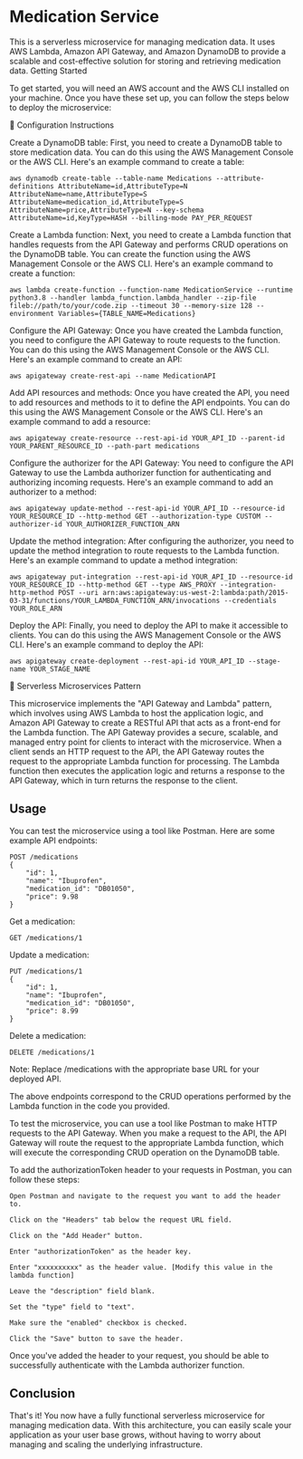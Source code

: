 <!-- @format -->

# Medication Service

This is a serverless microservice for managing medication data. It uses AWS Lambda, Amazon API Gateway, and Amazon DynamoDB to provide a scalable and cost-effective solution for storing and retrieving medication data.
Getting Started

To get started, you will need an AWS account and the AWS CLI installed on your machine. Once you have these set up, you can follow the steps below to deploy the microservice:

🔧 Configuration Instructions

Create a DynamoDB table: First, you need to create a DynamoDB table to store medication data. You can do this using the AWS Management Console or the AWS CLI. Here's an example command to create a table:

```
aws dynamodb create-table --table-name Medications --attribute-definitions AttributeName=id,AttributeType=N AttributeName=name,AttributeType=S AttributeName=medication_id,AttributeType=S AttributeName=price,AttributeType=N --key-schema AttributeName=id,KeyType=HASH --billing-mode PAY_PER_REQUEST
```

Create a Lambda function: Next, you need to create a Lambda function that handles requests from the API Gateway and performs CRUD operations on the DynamoDB table. You can create the function using the AWS Management Console or the AWS CLI. Here's an example command to create a function:

```
aws lambda create-function --function-name MedicationService --runtime python3.8 --handler lambda_function.lambda_handler --zip-file fileb://path/to/your/code.zip --timeout 30 --memory-size 128 --environment Variables={TABLE_NAME=Medications}
```

Configure the API Gateway: Once you have created the Lambda function, you need to configure the API Gateway to route requests to the function. You can do this using the AWS Management Console or the AWS CLI. Here's an example command to create an API:

```
aws apigateway create-rest-api --name MedicationAPI
```

Add API resources and methods: Once you have created the API, you need to add resources and methods to it to define the API endpoints. You can do this using the AWS Management Console or the AWS CLI. Here's an example command to add a resource:

```
aws apigateway create-resource --rest-api-id YOUR_API_ID --parent-id YOUR_PARENT_RESOURCE_ID --path-part medications
```

Configure the authorizer for the API Gateway: You need to configure the API Gateway to use the Lambda authorizer function for authenticating and authorizing incoming requests. Here's an example command to add an authorizer to a method:

```
aws apigateway update-method --rest-api-id YOUR_API_ID --resource-id YOUR_RESOURCE_ID --http-method GET --authorization-type CUSTOM --authorizer-id YOUR_AUTHORIZER_FUNCTION_ARN
```

Update the method integration: After configuring the authorizer, you need to update the method integration to route requests to the Lambda function. Here's an example command to update a method integration:

```
aws apigateway put-integration --rest-api-id YOUR_API_ID --resource-id YOUR_RESOURCE_ID --http-method GET --type AWS_PROXY --integration-http-method POST --uri arn:aws:apigateway:us-west-2:lambda:path/2015-03-31/functions/YOUR_LAMBDA_FUNCTION_ARN/invocations --credentials YOUR_ROLE_ARN
```

Deploy the API: Finally, you need to deploy the API to make it accessible to clients. You can do this using the AWS Management Console or the AWS CLI. Here's an example command to deploy the API:

```
aws apigateway create-deployment --rest-api-id YOUR_API_ID --stage-name YOUR_STAGE_NAME
```

🚀 Serverless Microservices Pattern

This microservice implements the "API Gateway and Lambda" pattern, which involves using AWS Lambda to host the application logic, and Amazon API Gateway to create a RESTful API that acts as a front-end for the Lambda function. The API Gateway provides a secure, scalable, and managed entry point for clients to interact with the microservice. When a client sends an HTTP request to the API, the API Gateway routes the request to the appropriate Lambda function for processing. The Lambda function then executes the application logic and returns a response to the API Gateway, which in turn returns the response to the client.

## Usage

You can test the microservice using a tool like Postman. Here are some example API endpoints:

```
POST /medications
{
    "id": 1,
    "name": "Ibuprofen",
    "medication_id": "DB01050",
    "price": 9.98
}
```

Get a medication:

```
GET /medications/1
```

Update a medication:

```
PUT /medications/1
{
    "id": 1,
    "name": "Ibuprofen",
    "medication_id": "DB01050",
    "price": 8.99
}
```

Delete a medication:

```
DELETE /medications/1
```

Note: Replace /medications with the appropriate base URL for your deployed API.

The above endpoints correspond to the CRUD operations performed by the Lambda function in the code you provided.

To test the microservice, you can use a tool like Postman to make HTTP requests to the API Gateway. When you make a request to the API, the API Gateway will route the request to the appropriate Lambda function, which will execute the corresponding CRUD operation on the DynamoDB table.

To add the authorizationToken header to your requests in Postman, you can follow these steps:

    Open Postman and navigate to the request you want to add the header to.

    Click on the "Headers" tab below the request URL field.

    Click on the "Add Header" button.

    Enter "authorizationToken" as the header key.

    Enter "xxxxxxxxxx" as the header value. [Modify this value in the lambda function]

    Leave the "description" field blank.

    Set the "type" field to "text".

    Make sure the "enabled" checkbox is checked.

    Click the "Save" button to save the header.

Once you've added the header to your request, you should be able to successfully authenticate with the Lambda authorizer function.

## Conclusion

That's it! You now have a fully functional serverless microservice for managing medication data. With this architecture, you can easily scale your application as your user base grows, without having to worry about managing and scaling the underlying infrastructure.
